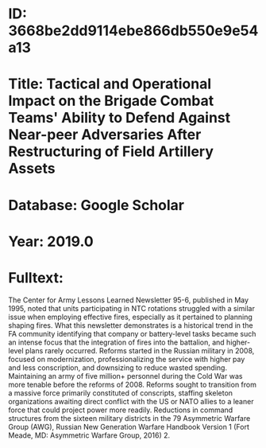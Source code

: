# ID: 3668be2dd9114ebe866db550e9e54a13
# Title: Tactical and Operational Impact on the Brigade Combat Teams' Ability to Defend Against Near-peer Adversaries After Restructuring of Field Artillery Assets
# Database: Google Scholar
# Year: 2019.0
# Fulltext:
The Center for Army Lessons Learned Newsletter 95-6, published in May 1995, noted that units participating in NTC rotations struggled with a similar issue when employing effective fires, especially as it pertained to planning shaping fires.
What this newsletter demonstrates is a historical trend in the FA community identifying that company or battery-level tasks became such an intense focus that the integration of fires into the battalion, and higher-level plans rarely occurred.
Reforms started in the Russian military in 2008, focused on modernization, professionalizing the service with higher pay and less conscription, and downsizing to reduce wasted spending.
Maintaining an army of five million+ personnel during the Cold War was more tenable before the reforms of 2008.
Reforms sought to transition from a massive force primarily constituted of conscripts, staffing skeleton organizations awaiting direct conflict with the US or NATO allies to a leaner force that could project power more readily.
Reductions in command structures from the sixteen military districts in the 79 Asymmetric Warfare Group (AWG), Russian New Generation Warfare Handbook Version 1 (Fort Meade, MD: Asymmetric Warfare Group, 2016) 2.